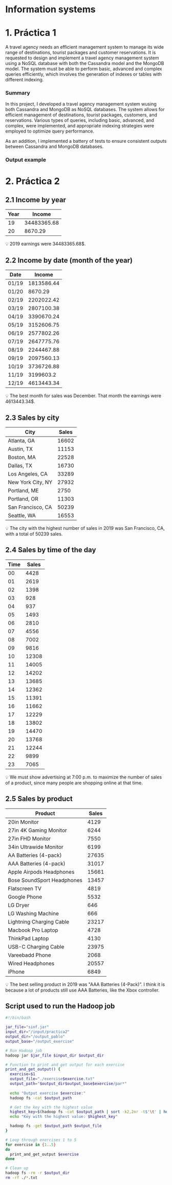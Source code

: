 # Information systems

# 1. Práctica 1

A travel agency needs an efficient management system to manage its wide range of destinations, tourist packages and customer reservations. It is requested to design and implement a travel agency management system using a NoSQL database with both the Cassandra model and the MongoDB model. The system must be able to perform basic, advanced and complex queries efficiently, which involves the generation of indexes or tables with different indexing.

### Summary

In this project, I developed a travel agency management system wusing both Cassandra and MongoDB as NoSQL databases. The system allows for efficient management of destinations, tourist packages, customers, and reservations. Various types of queries, including basic, advanced, and complex, were implemented, and appropriate indexing strategies were employed to optimize query performance.

As an addition, I implemented a battery of tests to ensure consistent outputs between Cassandra and MongoDB databases.

### Output example




# 2. Práctica 2

## 2.1 Income by year

| Year | Income |
| --- | --- |
| 19 | 34483365.68 |
| 20 | 8670.29 |

<aside>
💡 2019 earnings were 34483365.68$.

</aside>

## 2.2 Income by date (month of the year)

| Date | Income |
| --- | --- |
| 01/19 | 1813586.44 |
| 01/20 | 8670.29 |
| 02/19 | 2202022.42 |
| 03/19 | 2807100.38 |
| 04/19 | 3390670.24 |
| 05/19 | 3152606.75 |
| 06/19 | 2577802.26 |
| 07/19 | 2647775.76 |
| 08/19 | 2244467.88 |
| 09/19 | 2097560.13 |
| 10/19 | 3736726.88 |
| 11/19 | 3199603.2 |
| 12/19 | 4613443.34 |

<aside>
💡 The best month for sales was December. That month the earnings were 4613443.34$.

</aside>

## 2.3 Sales by city

| City | Sales |
| --- | --- |
| Atlanta, GA | 16602 |
| Austin, TX | 11153 |
| Boston, MA | 22528 |
| Dallas, TX | 16730 |
| Los Angeles, CA | 33289 |
| New York City, NY | 27932 |
| Portland, ME | 2750 |
| Portland, OR | 11303 |
| San Francisco, CA | 50239 |
| Seattle, WA | 16553 |

<aside>
💡 The city with the highest number of sales in 2019 was San Francisco, CA, with a total of 50239 sales.

</aside>

## 2.4 Sales by time of the day

| Time | Sales |
| --- | --- |
| 00 | 4428 |
| 01 | 2619 |
| 02 | 1398 |
| 03 | 928 |
| 04 | 937 |
| 05 | 1493 |
| 06 | 2810 |
| 07 | 4556 |
| 08 | 7002 |
| 09 | 9816 |
| 10 | 12308 |
| 11 | 14005 |
| 12 | 14202 |
| 13 | 13685 |
| 14 | 12362 |
| 15 | 11391 |
| 16 | 11662 |
| 17 | 12229 |
| 18 | 13802 |
| 19 | 14470 |
| 20 | 13768 |
| 21 | 12244 |
| 22 | 9899 |
| 23 | 7065 |

<aside>
💡 We must show advertising at 7:00 p.m. to maximize the number of sales of a product, since many people are shopping online at that time.

</aside>

## 2.5 Sales by product

| Product | Sales |
| --- | --- |
| 20in Monitor | 4129 |
| 27in 4K Gaming Monitor | 6244 |
| 27in FHD Monitor | 7550 |
| 34in Ultrawide Monitor | 6199 |
| AA Batteries (4-pack) | 27635 |
| AAA Batteries (4-pack) | 31017 |
| Apple Airpods Headphones | 15661 |
| Bose SoundSport Headphones | 13457 |
| Flatscreen TV | 4819 |
| Google Phone | 5532 |
| LG Dryer | 646 |
| LG Washing Machine | 666 |
| Lightning Charging Cable | 23217 |
| Macbook Pro Laptop | 4728 |
| ThinkPad Laptop | 4130 |
| USB-C Charging Cable | 23975 |
| Vareebadd Phone | 2068 |
| Wired Headphones | 20557 |
| iPhone | 6849 |

<aside>
💡 The best selling product in 2019 was "AAA Batteries (4-Pack)”. I think it is because a lot of products still use AAA Batteries, like the Xbox controller.

</aside>

## Script used to run the Hadoop job

```bash
#!/bin/bash

jar_file="sinf.jar"
input_dir="/input/practica2"
output_dir="/output_pablo"
output_base="/output_exercise"

# Run Hadoop job
hadoop jar $jar_file $input_dir $output_dir

# Function to print and get output for each exercise
print_and_get_output() {
  exercise=$1
  output_file="./exercise$exercise.txt"
  output_path="$output_dir$output_base$exercise/par*"
  
  echo "Output exercise $exercise:"
  hadoop fs -cat $output_path

  # Get the key with the highest value
  highest_key=$(hadoop fs -cat $output_path | sort -k2,2nr -t$'\t' | head -n 1 | cut -f1)
  echo "Key with the highest value: $highest_key"

  hadoop fs -get $output_path $output_file
}

# Loop through exercises 1 to 5
for exercise in {1..5}
do
  print_and_get_output $exercise
done

# Clean up
hadoop fs -rm -r $output_dir
rm -rf ./*.txt
```

